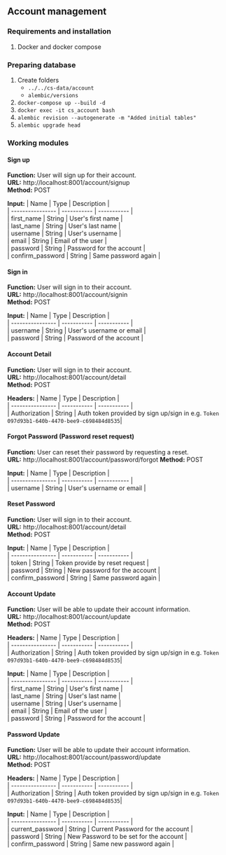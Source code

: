 ## Account management
### Requirements and installation
1. Docker and docker compose

### Preparing database
1. Create folders 
   - ```../../cs-data/account```
   - ```alembic/versions```
2. ```docker-compose up --build -d```
3. ```docker exec -it cs_account bash```
4. ```alembic revision --autogenerate -m "Added initial tables"```
5. ```alembic upgrade head```

### Working modules
#### Sign up
**Function:** User will sign up for their account.  
**URL:** http://localhost:8001/account/signup  
**Method:** POST  

**Input:**
| Name             | Type        | Description |  
| ---------------- | ----------- | ----------- |  
| first_name       | String      | User's first name |  
| last_name        | String      | User's last name |  
| username         | String      | User's username |  
| email            | String      | Email of the user |  
| password         | String      | Password for the account |  
| confirm_password | String      | Same password again |  


#### Sign in
**Function:** User will sign in to their account.  
**URL:** http://localhost:8001/account/signin  
**Method:** POST  

**Input:**
| Name             | Type        | Description |  
| ---------------- | ----------- | ----------- |  
| username         | String      | User's username or email |  
| password         | String      | Password of the account |  


#### Account Detail
**Function:** User will sign in to their account.  
**URL:** http://localhost:8001/account/detail  
**Method:** POST  

**Headers:**
| Name             | Type        | Description |  
| ---------------- | ----------- | ----------- |  
| Authorization    | String      | Auth token provided by sign up/sign in e.g. ```Token 097d93b1-640b-4470-bee9-c698484d8535```|  


#### Forgot Password (Password reset request)
**Function:** User can reset their password by requesting a reset.  
**URL:** http://localhost:8001/account/password/forgot
**Method:** POST  

**Input:**
| Name             | Type        | Description |  
| ---------------- | ----------- | ----------- |  
| username         | String      | User's username or email |  


#### Reset Password
**Function:** User will sign in to their account.  
**URL:** http://localhost:8001/account/detail  
**Method:** POST  

**Input:**
| Name             | Type        | Description |  
| ---------------- | ----------- | ----------- |  
| token            | String      | Token provide by reset request |  
| password         | String      | New password for the account |  
| confirm_password | String      | Same password again |  


#### Account Update
**Function:** User will be able to update their account information.  
**URL:** http://localhost:8001/account/update  
**Method:** POST  

**Headers:**
| Name             | Type        | Description |  
| ---------------- | ----------- | ----------- |  
| Authorization    | String      | Auth token provided by sign up/sign in e.g. ```Token 097d93b1-640b-4470-bee9-c698484d8535```|  

**Input:**
| Name             | Type        | Description |  
| ---------------- | ----------- | ----------- |  
| first_name       | String      | User's first name |  
| last_name        | String      | User's last name |  
| username         | String      | User's username |  
| email            | String      | Email of the user |  
| password         | String      | Password for the account |  


#### Password Update
**Function:** User will be able to update their account information.  
**URL:** http://localhost:8001/account/password/update  
**Method:** POST  

**Headers:**
| Name             | Type        | Description |  
| ---------------- | ----------- | ----------- |  
| Authorization    | String      | Auth token provided by sign up/sign in e.g. ```Token 097d93b1-640b-4470-bee9-c698484d8535```|  


**Input:**
| Name             | Type        | Description |  
| ---------------- | ----------- | ----------- |  
| current_password | String      | Current Password for the account |  
| password         | String      | New Password to be set for the account |  
| confirm_password | String      | Same new password again |  
